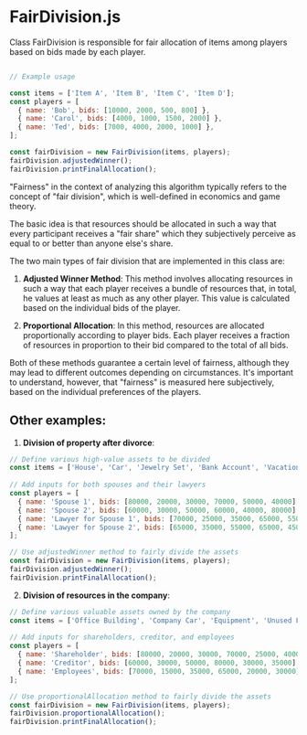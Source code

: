 # FairDivision.js
Class FairDivision is responsible for fair allocation of items among players based on bids made by each player.

```javascript

// Example usage

const items = ['Item A', 'Item B', 'Item C', 'Item D'];
const players = [
  { name: 'Bob', bids: [10000, 2000, 500, 800] },
  { name: 'Carol', bids: [4000, 1000, 1500, 2000] },
  { name: 'Ted', bids: [7000, 4000, 2000, 1000] },
];

const fairDivision = new FairDivision(items, players);
fairDivision.adjustedWinner();
fairDivision.printFinalAllocation();

```

"Fairness" in the context of analyzing this algorithm typically refers to the concept of "fair division", which is well-defined in economics and game theory.

The basic idea is that resources should be allocated in such a way that every participant receives a "fair share" which they subjectively perceive as equal to or better than anyone else's share.

The two main types of fair division that are implemented in this class are:

1. **Adjusted Winner Method**: This method involves allocating resources in such a way that each player receives a bundle of resources that, in total, he values at least as much as any other player. This value is calculated based on the individual bids of the player.

2. **Proportional Allocation**: In this method, resources are allocated proportionally according to player bids. Each player receives a fraction of resources in proportion to their bid compared to the total of all bids.

Both of these methods guarantee a certain level of fairness, although they may lead to different outcomes depending on circumstances. It's important to understand, however, that "fairness" is measured here subjectively, based on the individual preferences of the players.

## Other examples:

1. **Division of property after divorce**:

```javascript
// Define various high-value assets to be divided
const items = ['House', 'Car', 'Jewelry Set', 'Bank Account', 'Vacation Home', 'Boat'];
 
// Add inputs for both spouses and their lawyers
const players = [
  { name: 'Spouse 1', bids: [80000, 20000, 30000, 70000, 50000, 40000] },
  { name: 'Spouse 2', bids: [60000, 30000, 50000, 60000, 40000, 80000] },
  { name: 'Lawyer for Spouse 1', bids: [70000, 25000, 35000, 65000, 55000, 45000] },
  { name: 'Lawyer for Spouse 2', bids: [65000, 35000, 55000, 65000, 45000, 85000] }
];

// Use adjustedWinner method to fairly divide the assets
const fairDivision = new FairDivision(items, players);
fairDivision.adjustedWinner();
fairDivision.printFinalAllocation();
```

2. **Division of resources in the company**:

```javascript
// Define various valuable assets owned by the company
const items = ['Office Building', 'Company Car', 'Equipment', 'Unused Funds', 'Patents', 'Brand'];
 
// Add inputs for shareholders, creditor, and employees
const players = [
  { name: 'Shareholder', bids: [80000, 20000, 30000, 70000, 25000, 40000] },
  { name: 'Creditor', bids: [60000, 30000, 50000, 80000, 30000, 35000] },
  { name: 'Employees', bids: [70000, 15000, 35000, 65000, 20000, 30000] }
];

// Use proportionalAllocation method to fairly divide the assets
const fairDivision = new FairDivision(items, players);
fairDivision.proportionalAllocation();
fairDivision.printFinalAllocation();
```
